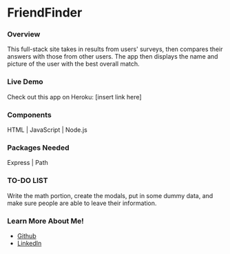 # FriendFinder

<h3>Overview</h3>
This full-stack site takes in results from users' surveys, then compares their answers with those from other users. The app then displays the name and picture of the user with the best overall match.

<h3>Live Demo</h3>
Check out this app on Heroku: [insert link here]

<h3>Components</h3>
HTML | JavaScript | Node.js

<h3>Packages Needed</h3>
Express | Path

<h3>TO-DO LIST</h3>
Write the math portion, create the modals, put in some dummy data, and make sure people are able to leave their information.

<h3>Learn More About Me!</h3>
<ul><li><a href="https://www.github.com/racheldmiller">Github</a></li>
<li><a href="https://www.linkedin.com/in/rachel-d-miller/">LinkedIn</a></li></ul>
